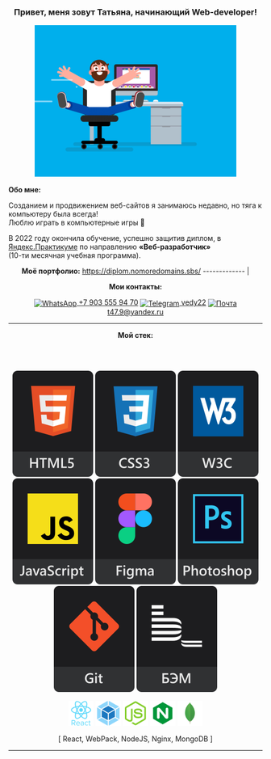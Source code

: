 <div align="center">
  
### Привет, меня зовут Татьяна, начинающий Web-developer!   
</div>

<p align="center"><a href="#_"><img src="https://github.com/vedy22/vedy22/blob/main/screens/ce694f560636dffcf42ecf40d4f2f962.gif" height="300"></a></p>

**Обо мне:**

Созданием и продвижением веб-сайтов я занимаюсь недавно, но тяга к компьютеру была всегда!
<br>Люблю играть в компьютерные игры 🤩

В 2022 году окончила обучение, успешно защитив диплом, в [Яндекс.Практикуме](https://practicum.yandex.ru/web/ "Сервис онлайн-образования от Яндекса") по направлению **&laquo;Веб-разработчик&raquo;** 
<br>(10-ти месячная учебная программа).


<div align="center">
  
**Моё портфолио:** https://diplom.nomoredomains.sbs/
------------- |
  
</div>

<div align="center">

**Мои контакты:**

<a href="https://wa.me/79035559470"><img src="https://github.com/vedy22/vedy22/blob/main/icons/whatsapp_socialnetwork_17360.ico" alt="WhatsApp" align="center"> +7 903 555 94 70</a>   <a href="https://t.me/vedy22"><img src="https://github.com/vedy22/vedy22/blob/main/icons/telegram_icon-icons.com_72055.ico" alt="Telegram" align="center"> vedy22</a>   <a href="mailto:t47.9@yandex.ru"><img src="https://github.com/vedy22/vedy22/blob/main/icons/email-envelope-outline-shape-with-rounded-corners_icon-icons.com_56530.ico" alt="Почта" align="center"> t47.9@yandex.ru</a>

</div>

---

<div align="center">

**Мой стек:**  

<br><br><p align="center">[<img src="https://github.com/vedy22/vedy22/blob/main/icons/html5-new.svg" alt="HTML5" title="HTML5">](#_) [<img src="https://github.com/vedy22/vedy22/blob/main/icons/css3-new.svg" alt="CSS3" title="CSS3">](#_) [<img src="https://github.com/vedy22/vedy22/blob/main/icons/w3c-new.svg" alt="W3C Validator" title="Валидная кроссбраузерная вёрстка">](#_) [<img src="https://github.com/vedy22/vedy22/blob/main/icons/js-new.svg" alt="JavaScript" title="JavaScript">](#_) [<img src="https://github.com/vedy22/vedy22/blob/main/icons/figma-new.svg" alt="Figma" title="Figma">](#_) [<img src="https://github.com/vedy22/vedy22/blob/main/icons/photoshop-new.svg" alt="Adobe Photoshop" title="Adobe Photoshop">](#_) [<img src="https://github.com/vedy22/vedy22/blob/main/icons/git-new.svg" alt="Git" title="Git">](#_) [<img src="https://github.com/vedy22/vedy22/blob/main/icons/bem-new.svg" alt="Методолгия БЭМ" title="Методология БЭМ">](#_)</p><p align="center">[<img src="https://github.com/vedy22/vedy22/blob/main/icons/react.svg" alt="React" title="React" height="50">](#_) [<img src="https://github.com/vedy22/vedy22/blob/main/icons/webpack.svg" alt="WebPack" title="WebPack" height="50">](#_) [<img src="https://github.com/vedy22/vedy22/blob/main/icons/nodejs.svg" alt="NodeJS" title="NodeJS" height="50">](#_) [<img src="https://github.com/vedy22/vedy22/blob/main/icons/nginx.svg" alt="Nginx" title="Nginx" height="50">](#_) [<img src="https://github.com/vedy22/vedy22/blob/main/icons/mongo.svg" alt="Mongo BD" title="Mongo BD" height="50">](#_) <p align="center">[ React, WebPack, NodeJS, Nginx, MongoDB ]</p></p>
  
</div>

---
 
